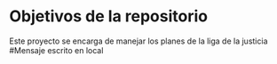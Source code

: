# Objetivos de la repositorio

Este proyecto se encarga de manejar los planes de la liga de la justicia
#Mensaje escrito en local